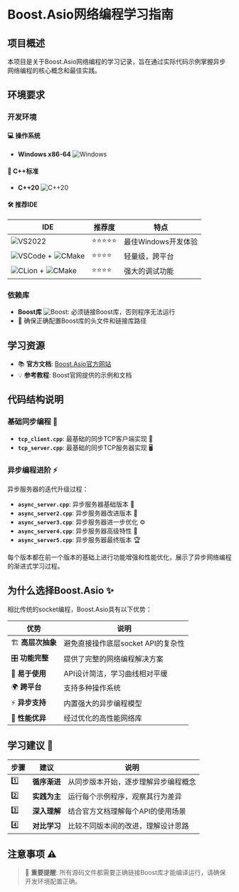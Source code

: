 # Boost.Asio网络编程学习指南

## 项目概述

本项目是关于Boost.Asio网络编程的学习记录，旨在通过实际代码示例掌握异步网络编程的核心概念和最佳实践。

## 环境要求

### 开发环境

#### 💻 操作系统
- **Windows x86-64** ![Windows](https://img.shields.io/badge/Windows-0078D4?style=flat&logo=windows&logoColor=white)

#### 🚀 C++标准
- **C++20** ![C++20](https://img.shields.io/badge/C%2B%2B-20-00599C?style=flat&logo=c%2B%2B&logoColor=white)

#### 🛠️ 推荐IDE
| IDE | 推荐度 | 特点 |
|-----|--------|------|
| ![VS2022](https://img.shields.io/badge/Visual%20Studio%202022-5C2D91?style=flat&logo=visualstudio&logoColor=white) | ⭐⭐⭐⭐⭐ | 最佳Windows开发体验 |
| ![VSCode](https://img.shields.io/badge/VSCode-007ACC?style=flat&logo=visualstudiocode&logoColor=white) + ![CMake](https://img.shields.io/badge/CMake-064F8C?style=flat&logo=cmake&logoColor=white) | ⭐⭐⭐⭐ | 轻量级，跨平台 |
| ![CLion](https://img.shields.io/badge/CLion-000000?style=flat&logo=clion&logoColor=white) + ![CMake](https://img.shields.io/badge/CMake-064F8C?style=flat&logo=cmake&logoColor=white) | ⭐⭐⭐⭐ | 强大的调试功能 |

### 依赖库
- **Boost库** ![Boost](https://img.shields.io/badge/Boost-C%2B%2B-orange?style=flat&logo=boost&logoColor=white): 必须链接Boost库，否则程序无法运行
- 📁 确保正确配置Boost库的头文件和链接库路径

## 学习资源

- 📚 **官方文档**: [Boost.Asio官方网站](https://www.boost.org/doc/libs/release/doc/html/boost_asio.html)
- 💡 **参考教程**: Boost官网提供的示例和文档

## 代码结构说明

### 基础同步编程 📡
- **`tcp_client.cpp`**: 最基础的同步TCP客户端实现 👤
- **`tcp_server.cpp`**: 最基础的同步TCP服务器实现 🖥️

### 异步编程进阶 ⚡
异步服务器的迭代升级过程：
- **`async_server.cpp`**: 异步服务器基础版本 🚀
- **`async_server2.cpp`**: 异步服务器改进版本 🔧
- **`async_server3.cpp`**: 异步服务器进一步优化 ⚙️
- **`async_server4.cpp`**: 异步服务器高级特性 🎯
- **`async_server5.cpp`**: 异步服务器最终版本 🏆

每个版本都在前一个版本的基础上进行功能增强和性能优化，展示了异步网络编程的渐进式学习过程。

## 为什么选择Boost.Asio ✨

相比传统的socket编程，Boost.Asio具有以下优势：

| 优势 | 说明 |
|------|------|
| 🏗️ **高层次抽象** | 避免直接操作底层socket API的复杂性 |
| 🎛️ **功能完整** | 提供了完整的网络编程解决方案 |
| 🎯 **易于使用** | API设计简洁，学习曲线相对平缓 |
| 🌍 **跨平台** | 支持多种操作系统 |
| ⚡ **异步支持** | 内置强大的异步编程模型 |
| 🚀 **性能优异** | 经过优化的高性能网络库 |

## 学习建议 📖

| 步骤 | 建议 | 说明 |
|------|------|------|
| 1️⃣ | **循序渐进** | 从同步版本开始，逐步理解异步编程概念 |
| 2️⃣ | **实践为主** | 运行每个示例程序，观察其行为差异 |
| 3️⃣ | **深入理解** | 结合官方文档理解每个API的使用场景 |
| 4️⃣ | **对比学习** | 比较不同版本间的改进，理解设计思路 |

## 注意事项 ⚠️

> 🚨 **重要提醒**: 所有源码文件都需要正确链接Boost库才能编译运行，请确保开发环境配置正确。